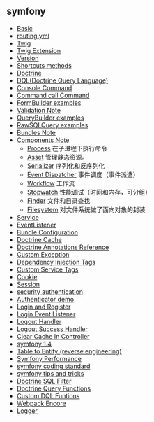 ## symfony

- [Basic](Basic.md)
- [routing.yml](routing.yml.md)
- [Twig](Twig.md)
- [Twig Extension](TwigExtension.md)
- [Version](Version.md)
- [Shortcuts methods](ShortcutsMethods.md)
- [Doctrine](Doctrine.md)
- [DQL(Doctrine Query Language)](DQL.md)
- [Console Command](Console.md)
- [Command call Command](CommandCallCommand.md)
- [FormBuilder examples](FormBuilder.md "FormBuilder")
- [Validation Note](Validation.md) 
- [QueryBuilder examples](QueryBuilder.md "QueryBuilder")
- [RawSQLQuery examples](RawSQLQuery.md "RawSQLQuery")  
- [Bundles Note](Bundles-Note/README.md) 
- [Components Note](Components/README.md) 
	- [Process](Components/Process.md) 在子进程下执行命令
	- [Asset](Components/Asset.md) 管理静态资源。 
	- [Serializer](Components/Serializer.md) 序列化和反序列化
	- [Event Dispatcher](Components/EventDispatcher.md) 事件调度（事件派遣）
	- [Workflow](Components/Workflow.md) 工作流
	- [Stopwatch](Components/Stopwatch.md) 性能调试（时间和内存，可分组）
	- [Finder](Components/Finder.md) 文件和目录查找
	- [Filesystem](Components/Filesystem.md) 对文件系统做了面向对象的封装
- [Service](Service.md)
- [EventListener](EventListener.md)
- [Bundle Configuration](BundleConfiguration.md)
- [Doctrine Cache](DoctrineCache.md)
- [Doctrine Annotations Reference](DoctrineAnnotationsReference.md)
- [Custom Exception](CustomException.md)
- [Dependency Injection Tags](DependencyInjectionTags.md)
- [Custom Service Tags](CustomServiceTags.md)
- [Cookie](cookie.md)
- [Session](session.md)
- [security authentication](security-authentication.md)
- [Authenticator demo](Authenticator-demo.md)
- [Login and Register](LoginAndRegister.md)
- [Login Event Listener](LoginListener.md)
- [Logout Handler](LogoutHandler.md)
- [Logout Success Handler](LogoutSuccessHandler.md)
- [Clear Cache In Controller](ClearCacheInController.md)
- [symfony 1.4](symfony1.4.md)
- [Table to Entity (reverse engineering)](TableToEntity(reverse_engineering).md)
- [Symfony Performance](symfony-performance.md)
- [symfony coding standard](symfony-coding-standard.md)
- [symfony tips and tricks](symfony-tips-and-tricks.md)
- [Doctrine SQL Filter](SQLFilter.md)
- [Doctrine Query Functions](DoctrineQueryFunctions.md)
- [Custom DQL Funtions](CustomDQLFunctions.md)
- [Webpack Encore](WebpackEncore.md)
- [Logger](Logger.md)